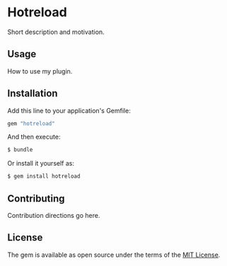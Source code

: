 # Hotreload
Short description and motivation.

## Usage
How to use my plugin.

## Installation
Add this line to your application's Gemfile:

```ruby
gem "hotreload"
```

And then execute:
```bash
$ bundle
```

Or install it yourself as:
```bash
$ gem install hotreload
```

## Contributing
Contribution directions go here.

## License
The gem is available as open source under the terms of the [MIT License](https://opensource.org/licenses/MIT).
